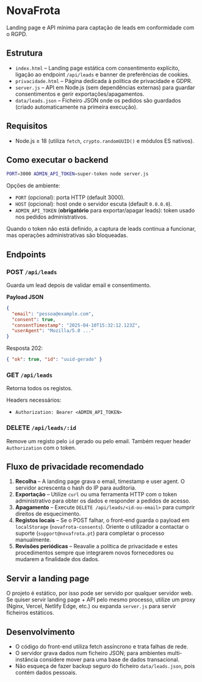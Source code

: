 # NovaFrota

Landing page e API mínima para captação de leads em conformidade com o RGPD.

## Estrutura

- `index.html` – Landing page estática com consentimento explícito, ligação ao endpoint `/api/leads` e banner de preferências de cookies.
- `privacidade.html` – Página dedicada à política de privacidade e GDPR.
- `server.js` – API em Node.js (sem dependências externas) para guardar consentimentos e gerir exportações/apagamentos.
- `data/leads.json` – Ficheiro JSON onde os pedidos são guardados (criado automaticamente na primeira execução).

## Requisitos

- Node.js ≥ 18 (utiliza `fetch`, `crypto.randomUUID()` e módulos ES nativos).

## Como executar o backend

```bash
PORT=3000 ADMIN_API_TOKEN=super-token node server.js
```

Opções de ambiente:

- `PORT` (opcional): porta HTTP (default 3000).
- `HOST` (opcional): host onde o servidor escuta (default `0.0.0.0`).
- `ADMIN_API_TOKEN` (**obrigatório** para exportar/apagar leads): token usado nos pedidos administrativos.

Quando o token não está definido, a captura de leads continua a funcionar, mas operações administrativas são bloqueadas.

## Endpoints

### POST `/api/leads`

Guarda um lead depois de validar email e consentimento.

**Payload JSON**

```json
{
  "email": "pessoa@example.com",
  "consent": true,
  "consentTimestamp": "2025-04-10T15:32:12.123Z",
  "userAgent": "Mozilla/5.0 ..."
}
```

Resposta 202:

```json
{ "ok": true, "id": "uuid-gerado" }
```

### GET `/api/leads`

Retorna todos os registos.

Headers necessários:

- `Authorization: Bearer <ADMIN_API_TOKEN>`

### DELETE `/api/leads/:id`

Remove um registo pelo `id` gerado ou pelo email. Também requer header `Authorization` com o token.

## Fluxo de privacidade recomendado

1. **Recolha** – A landing page grava o email, timestamp e user agent. O servidor acrescenta o hash do IP para auditoria.
2. **Exportação** – Utilize `curl` ou uma ferramenta HTTP com o token administrativo para obter os dados e responder a pedidos de acesso.
3. **Apagamento** – Execute `DELETE /api/leads/<id-ou-email>` para cumprir direitos de esquecimento.
4. **Registos locais** – Se o POST falhar, o front-end guarda o payload em `localStorage` (`novafrota-consents`). Oriente o utilizador a contactar o suporte (`support@novafrota.pt`) para completar o processo manualmente.
5. **Revisões periódicas** – Reavalie a política de privacidade e estes procedimentos sempre que integrarem novos fornecedores ou mudarem a finalidade dos dados.

## Servir a landing page

O projeto é estático, por isso pode ser servido por qualquer servidor web. Se quiser servir landing page + API pelo mesmo processo, utilize um proxy (Nginx, Vercel, Netlify Edge, etc.) ou expanda `server.js` para servir ficheiros estáticos.

## Desenvolvimento

- O código do front-end utiliza fetch assíncrono e trata falhas de rede.
- O servidor grava dados num ficheiro JSON; para ambientes multi-instância considere mover para uma base de dados transacional.
- Não esqueça de fazer backup seguro do ficheiro `data/leads.json`, pois contém dados pessoais.
